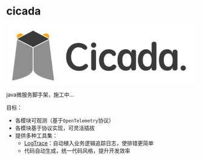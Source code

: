 # cicada
<img src="https://raw.githubusercontent.com/exceting/OSSRH-96790/main/cicada-tools/log-trace/cicada-logo_00000.png">

java微服务脚手架，施工中...

目标：
* 各模块可观测（基于`OpenTelemetry`协议）
* 各模块基于协议实现，可灵活插拔
* 提供多种工具集：
  * [LogTrace](/tools/logtrace/README.md)：自动植入业务逻辑追踪日志，使排错更简单
  * 代码自动生成，统一代码风格，提升开发效率